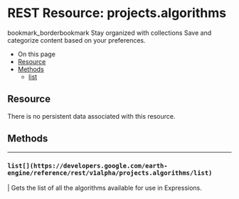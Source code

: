  
#  REST Resource: projects.algorithms 
bookmark_borderbookmark Stay organized with collections  Save and categorize content based on your preferences. 
  * On this page
  * [Resource](https://developers.google.com/earth-engine/reference/rest/v1alpha/projects.algorithms#resource)
  * [Methods](https://developers.google.com/earth-engine/reference/rest/v1alpha/projects.algorithms#methods)
    * [list](https://developers.google.com/earth-engine/reference/rest/v1alpha/projects.algorithms#list)


## Resource
There is no persistent data associated with this resource.
## Methods  
---  
### `list[](https://developers.google.com/earth-engine/reference/rest/v1alpha/projects.algorithms/list)`
|  Gets the list of all the algorithms available for use in Expressions.  
